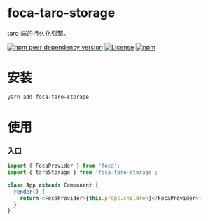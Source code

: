 # foca-taro-storage

taro 端的持久化引擎。

[![npm peer dependency version](https://img.shields.io/npm/dependency-version/foca-taro-storage/peer/@tarojs/taro?label=taro)](https://github.com/NervJS/taro)
[![License](https://img.shields.io/github/license/foca-js/foca-taro-storage)](https://github.com/foca-js/foca-taro-storage/blob/master/LICENSE)
[![npm](https://img.shields.io/npm/v/foca-taro-storage)](https://www.npmjs.com/package/foca-taro-storage)

# 安装

```bash
yarn add foca-taro-storage
```

# 使用

### 入口

```typescript
import { FocaProvider } from 'foca';
import { taroStorage } from 'foca-taro-storage';

class App extends Component {
  render() {
    return <FocaProvider>{this.props.children}</FocaProvider>;
  }
}
```
